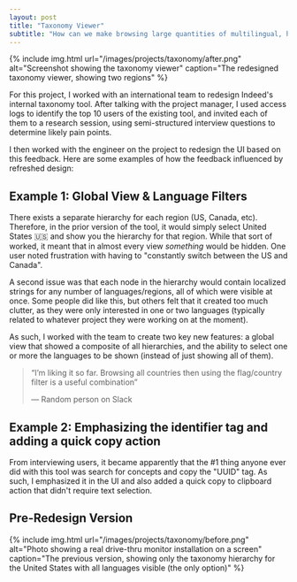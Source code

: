 ```yaml
---
layout: post
title: "Taxonomy Viewer"
subtitle: "How can we make browsing large quantities of multilingual, hierarchical data easier?"
---
```


{% include img.html
  url="/images/projects/taxonomy/after.png"
  alt="Screenshot showing the taxonomy viewer"
  caption="The redesigned taxonomy viewer, showing two regions"
%}

For this project, I worked with an international team to redesign Indeed's internal taxonomy tool. After talking with the project manager, I used access logs to identify the top 10 users of the existing tool, and invited each of them to a research session, using semi-structured interview questions to determine likely pain points.

I then worked with the engineer on the project to redesign the UI based on this feedback. Here are some examples of how the feedback influenced by refreshed design:

## Example 1: Global View & Language Filters
There exists a separate hierarchy for each region (US, Canada, etc). Therefore, in the prior version of the tool, it would simply select United States 🇺🇸 and show you the hierarchy for that region. While that sort of worked, it meant that in almost every view _something_ would be hidden. One user noted frustration with having to "constantly switch between the US and Canada".

A second issue was that each node in the hierarchy would contain localized strings for any number of languages/regions, all of which were visible at once. Some people did like this, but others felt that it created too much clutter, as they were only interested in one or two languages (typically related to whatever project they were working on at the moment). 

As such, I worked with the team to create two key new features: a global view that showed a composite of all hierarchies, and the ability to select one or more the languages to be shown (instead of just showing all of them).

> 
> &ldquo;I’m liking it so far. Browsing all countries then using the flag/country filter is a useful combination&rdquo;
> 
> &#x2015; Random person on Slack


## Example 2: Emphasizing the identifier tag and adding a quick copy action

From interviewing users, it became apparently that the #1 thing anyone ever did with this tool was search for concepts and copy the "UUID" tag. As such, I emphasized it in the UI and also added a quick copy to clipboard action that didn't require text selection.

## Pre-Redesign Version

{% include img.html
  url="/images/projects/taxonomy/before.png"
  alt="Photo showing a real drive-thru monitor installation on a screen"
  caption="The previous version, showing only the taxonomy hierarchy for the United States with all languages visible (the only option)"
%}


<!-- ## Conclusions -->
